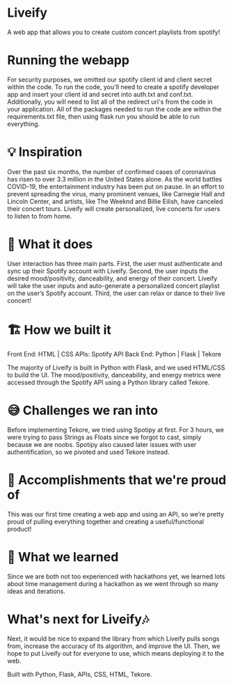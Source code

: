 # Liveify
A web app that allows you to create custom concert playlists from spotify!

# Running the webapp
For security purposes, we omitted our spotify client id and client secret within the code. To run the code, you'll need to create a spotify developer app and insert your client id and secret into auth.txt and conf.txt. Additionally, you will need to list all of the redirect uri's from the code in your application. All of the packages needed to run the code are within the requirements.txt file, then using flask run you should be able to run everything.

# 💡 Inspiration
Over the past six months, the number of confirmed cases of coronavirus has risen to over 3.3 million in the United States alone. As the world battles COVID-19, the entertainment industry has been put on pause. In an effort to prevent spreading the virus, many prominent venues, like Carnegie Hall and Lincoln Center, and artists, like The Weeknd and Billie Eilish, have canceled their concert tours. Liveify will create personalized, live concerts for users to listen to from home. 

# 🎵 What it does
User interaction has three main parts.  First, the user must authenticate and sync up their Spotify account with Liveify. Second, the user inputs the desired mood/positivity, danceability, and energy of their concert. Liveify will take the user inputs and auto-generate a personalized concert playlist on the user’s Spotify account. Third, the user can relax or dance to their live concert!

# 🏗 How we built it
Front End: HTML | CSS
APIs: Spotify API
Back End: Python | Flask | Tekore 

The majority of Liveify is built in Python with Flask, and we used HTML/CSS to build the UI. The mood/positivity, danceability, and energy metrics were accessed through the Spotify API using a Python library called Tekore. 

# 😅 Challenges we ran into
Before implementing Tekore, we tried using Spotipy at first. For 3 hours, we were trying to pass Strings as Floats since we forgot to cast, simply because we are noobs. Spotipy also caused later issues with user authentification, so we pivoted and used Tekore instead. 

# 🌟 Accomplishments that we're proud of
This was our first time creating a web app and using an API, so we’re pretty proud of pulling everything together and creating a useful/functional product!

# 🧠 What we learned
Since we are both not too experienced with hackathons yet, we learned lots about time management during a hackathon as we went through so many ideas and iterations. 

# What's next for Liveify🎶
Next, it would be nice to expand the library from which Liveify pulls songs from, increase the accuracy of its algorithm, and improve the UI. Then, we hope to put Liveify out for everyone to use, which means deploying it to the web. 


 Built with
	Python, Flask, APIs, CSS, HTML, Tekore.
